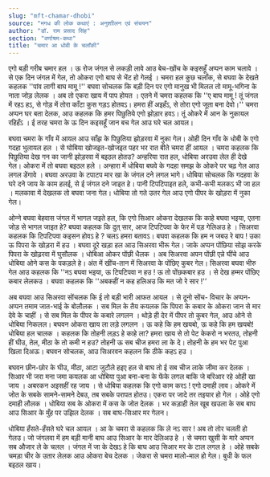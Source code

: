 ```yaml
---
slug: "mft-chamar-dhobi"
source: "मगध की लोक कथाएं : अनुशाीलन एवं संचयन"
author: "डॉ. राम प्रसाद सिंह"
section: "वर्णाश्रम-कथा"
title: "चमार आ धोबी के चलाँकी"
---
```

एगो बड़ी गरीब चमार हल । ऊ रोज जंगल से लकड़ी लावे आउ बेच-खोंच के कइसहूँ अप्पन काम चलावे । से एक दिन जंगल में गेल, तो ओकरा एगो बाघ से भेंट हो गेलई । चमरा हल कुछ चलाँक, से बघवा के देखते कहलक ''पांव लागी बाघ मामू !'' बघवा सोचलक कि बड़ी दिन पर एगो मानुख भी मिलल तो मामू-भगिना के नाता जोड़ लेलक । अब तो एकरा खाय में पाप होयत । एतने में चमरा कहलक कि ''ए बाघ मामू ! तूं जंगल में रहऽ हऽ, से गोड़ में तोरा काँटा कुस गड़ऽ होतवऽ। हमरा हीं अइहँऽ, से तोरा एगो जूता बना देवो।'' चमरा अप्पन घर बता देलक, आउ कहलक कि हमर पिछुतिये एगो झोड़ार हवऽ। तूं ओकरे में आन के नुकायल रहिहँऽ । ई तरह चमरा के ऊ दिन कइसहूँ जान बच गेल आउ घरे चल आयल। 

बघवा चमरा के गाँव में आयल आउ साँझ के पिछुतिया झोड़रवा में नुका गेल। ओही दिन गाँव के धोबी के एगो गदहा भुलायल हल । से घोबिया खोजइत-खोजइत पहर भर रात बीते चमरा हीं आयल । चमरा कहलक कि पिछुतिया देख गन का जानी झोड़रवा में बइठल होतउ? अन्हरिया रात हल, धोबिया अरउवा लेल ही देखे गेल। ओकरा में तो बघवा बइठल हले । अन्हारा में धोबिया बघवे के गदहा समझ के ओकरे पर चढ़ गेल आउ लगल डेंगावे । बघवा अरउवा के टपाटप मार खा के जंगल दने लगल भागे। धोबिया सोचलक कि गदहवा के घरे दने जाय के काम हलई, से ई जंगल दने जाइत हे। पानी टिपटिपाइत हले, कभी-कभी मलकऽ भी जा हल । मलकावा में देखलक तो बघवा जना गेल। धोबिया तो गते उतर गेल आउ एगो पीपर के खोड़रा में नुका गेल। 

ओन्‍ने बघवा बेहवास जंगल में भागल जइते हल, कि एगो सिआर ओकरा देखलक कि काहे बघवा भइया, एतना जोड़ से भागल जाइत हे? बघवा कहलक कि दुत् सार, आज टिपटिपवा के फेर में पड़ गेलिअउ हे । सिअरवा कहलक कि टिपटिपवा कइसन होवऽ हे ? चलऽ हमरा बतावऽ। बघवा कहलक कि हम न जबउ रे बाप ! उका ऊ पिपरा के खोड़रा में हउ । बघवा दूरे खड़ा हल आउ सिअरवा भीरू गेल। जाके अप्पन पोंछिया सोझ करके पिपरा के खोढ़रवा में घुसौलक । धोबिआ ओकर पोंछी धैलक । अब सिअरवा अपन पोंछी एन्ने घींचे आउ धोबिया ओने कस के पकड़ले हे। अंत में खींच-तान में सिअरवा के पोंछिए कुबर गेल। सिअरवा बघवा भीरु गेल आउ कहलक कि ''नऽ बघवा भइया, ऊ टिपटिपवा न हउ ! ऊ तो पोंछकबार हउ । से देख हम्मर पोंछिए कबार लेलकउ । बघवा कहलक कि ''अबकहीं न कह हलिअउ कि मत जो रे सार !'’ 

अब बघवा आउ सिअरवा सोंचलक कि ई तो बड़ी भारी आफत आयल । से दूनो सोंच- विचार के अप्पन-अप्पन तमाम जात-भाई के बोलौलक । सब मिल के तैय कयलक कि पिपरा के कबार के ओकरा जान से मार देवे के चाहीं । से सब मिल के पीपर के कबारे लगलन । थोड़े ही देर में पीपर तो कुबर गेल, आउ ओने से धोबिया निकलल। बघवन ओकरा खाय ला लड़े लगलन । ऊ कहे कि हम खयबो, ऊ कहे कि हम खयबो! धोबिया हल चालक । कहलक कि तोहनी लड़ऽ हे काहे ला?  हमरा खाय से तो पेट केकरो न भरतउ, तोहनी हीं घीउ, तेल, मीठा के तो कमी न हउ? तोहनी ऊ सब चीज हमरा ला के दे। तोहनी के हम भर पेट पुआ खिला दिअऊ। बघवन सोचलक, आउ सिअरवन कहलन कि ठीके कहऽ हउ । 

बघवन छीन-छोर के घीउ, मीठा, आटा जुटौले हइए हल से बाघ तो ई सब चीज लाके जीमा कर देलक । सिआर भी जरा मना जमा कयलक आ धोबिया पुआ बना-बना के फेंके लगल बाकि जे बरिआर रहे ओही खा जाय । अबरकन अइसहीं रह जाय । से धोबिया कहलक कि एगो काम करऽ ! एगो दमाही लाव। ओकरे में जोत के सबके सामने-सामने देबउ, तब सबके परापत होतउ। एकरा पर जादे तर तइयार हो गेल । ओहे एगो दमाही लौलक । धोबिया सब के ओकरा में कस के जोत देलक । भर कड़ाही तेल खूब खउला के सब बाघ आउ सिआर के मुँह पर उझिल देलक । सब बाघ-सिआर मर गेलन। 

धोबिया हँसते-हँसते घरे चल आयल । आ के चमरा से कहलक कि ले नऽ सार ! अब तो तोर चलती हो गेलउ। जो जंगलवा में हम बड़ी मानी बाघ आउ सिआर के मार देलिअउ हे । से चमरा खुसी के मारे अप्पन सब औजार ले के चलल । जंगल में जा के देखऽ हे कि बाघ आउ सिआर मर के टाल लगल हे । ओहे सबके चमड़ा चीर के उतार लेलक आउ ओकरा बेच देलक । जेकरा से चमरा मालो-माल हो गेल। बुधी के फल बइठल खाय। 
 